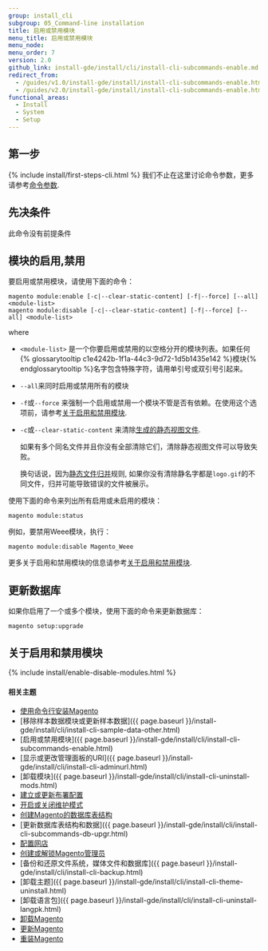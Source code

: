 ```yaml
---
group: install_cli
subgroup: 05_Command-line installation
title: 启用或禁用模块
menu_title: 启用或禁用模块
menu_node:
menu_order: 7
version: 2.0
github_link: install-gde/install/cli/install-cli-subcommands-enable.md
redirect_from:
  - /guides/v1.0/install-gde/install/install-cli-subcommands-enable.html
  - /guides/v2.0/install-gde/install/install-cli-subcommands-enable.html
functional_areas:
  - Install
  - System
  - Setup
---
```



<h2 id="instgde-cli-before">第一步</h2>
{% include install/first-steps-cli.html %}
我们不止在这里讨论命令参数，更多请参考<a href="{{ page.baseurl }}/install-gde/install/cli/install-cli-subcommands.html#instgde-cli-subcommands-common">命令参数</a>.

<h2 id="instgde-cli-subcommands-enable-disable-prereq">先决条件</h2>
此命令没有前提条件

<h2 id="instgde-cli-subcommands-enable-disable">模块的启用,禁用</h2>
要启用或禁用模块，请使用下面的命令：

	magento module:enable [-c|--clear-static-content] [-f|--force] [--all] <module-list>
	magento module:disable [-c|--clear-static-content] [-f|--force] [--all] <module-list>

where

*	`<module-list>` 是一个你要启用或禁用的以空格分开的模块列表。如果任何{% glossarytooltip c1e4242b-1f1a-44c3-9d72-1d5b1435e142 %}模块{% endglossarytooltip %}名字包含特殊字符，请用单引号或双引号引起来。
*	`--all`来同时启用或禁用所有的模块
*	`-f`或`--force` 来强制一个启用或禁用一个模块不管是否有依赖。在使用这个选项前，请参考<a href="#instgde-cli-subcommands-enable-modules">关于启用和禁用模块</a>.
*	`-c`或`--clear-static-content` 来清除<a href="{{ page.baseurl }}/config-guide/cli/config-cli-subcommands-static-view.html#config-cli-static-overview">生成的静态视图文件</a>.

	如果有多个同名文件并且你没有全部清除它们，清除静态视图文件可以导致失败。

	换句话说，因为<a href="{{ page.baseurl }}/config-guide/cli/config-cli-subcommands-static-view.html">静态文件归并</a>规则, 如果你没有清除静名字都是`logo.gif`的不同文件，归并可能导致错误的文件被展示。

使用下面的命令来列出所有启用或未启用的模块：

	magento module:status

例如，要禁用Weee模块，执行：

	magento module:disable Magento_Weee

更多关于启用和禁用模块的信息请参考<a href="#instgde-cli-subcommands-enable-modules">关于启用和禁用模块</a>.

<h2 id="instgde-cli-subcommands-enable-update">更新数据库</h2>
如果你启用了一个或多个模块，使用下面的命令来更新数据库：

	magento setup:upgrade

<h2 id="instgde-cli-subcommands-enable-modules">关于启用和禁用模块</h2>
{% include install/enable-disable-modules.html %}

#### 相关主题

*	<a href="{{ page.baseurl }}/install-gde/install/cli/install-cli-install.html">使用命令行安装Magento</a>
*	[移除样本数据模块或更新样本数据]({{ page.baseurl }}/install-gde/install/cli/install-cli-sample-data-other.html)
*	[启用或禁用模块]({{ page.baseurl }}/install-gde/install/cli/install-cli-subcommands-enable.html)
*	[显示或更改管理面板的URI]({{ page.baseurl }}/install-gde/install/cli/install-cli-adminurl.html)
*	[卸载模块]({{ page.baseurl }}/install-gde/install/cli/install-cli-uninstall-mods.html)
*	<a href="{{ page.baseurl }}/install-gde/install/cli/install-cli-subcommands-deployment.html">建立或更新布署配置</a>
*	<a href="{{ page.baseurl }}/install-gde/install/cli/install-cli-subcommands-maint.html">开启或关闭维护模式</a>
*	<a href="{{ page.baseurl }}/install-gde/install/cli/install-cli-subcommands-db.html">创建Magento的数据库表结构</a>
*	[更新数据库表结构和数据]({{ page.baseurl }}/install-gde/install/cli/install-cli-subcommands-db-upgr.html)
*	<a href="{{ page.baseurl }}/install-gde/install/cli/install-cli-subcommands-store.html">配置网店</a>
*	<a href="{{ page.baseurl }}/install-gde/install/cli/install-cli-subcommands-admin.html">创建或解锁Magento管理员</a>
*	[备份和还原文件系统，媒体文件和数据库]({{ page.baseurl }}/install-gde/install/cli/install-cli-backup.html)
*	[卸载主题]({{ page.baseurl }}/install-gde/install/cli/install-cli-theme-uninstall.html)
*	[卸载语言包]({{ page.baseurl }}/install-gde/install/cli/install-cli-uninstall-langpk.html)
*	<a href="{{ page.baseurl }}/install-gde/install/cli/install-cli-uninstall.html#instgde-install-uninstall">卸载Magento</a>
*	<a href="{{ page.baseurl }}/install-gde/install/cli/install-cli-uninstall.html#instgde-install-magento-update">更新Magento</a>
*	<a href="{{ page.baseurl }}/install-gde/install/cli/install-cli-uninstall.html#instgde-install-magento-reinstall">重装Magento</a>
